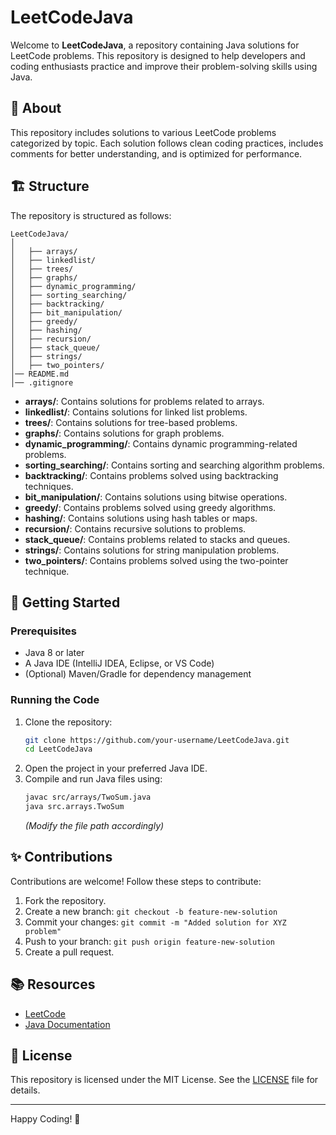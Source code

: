 # LeetCodeJava

Welcome to **LeetCodeJava**, a repository containing Java solutions for LeetCode problems. This repository is designed to help developers and coding enthusiasts practice and improve their problem-solving skills using Java.

## 📌 About

This repository includes solutions to various LeetCode problems categorized by topic. Each solution follows clean coding practices, includes comments for better understanding, and is optimized for performance.

## 🏗 Structure

The repository is structured as follows:

```
LeetCodeJava/
│
│   ├── arrays/
│   ├── linkedlist/
│   ├── trees/
│   ├── graphs/
│   ├── dynamic_programming/
│   ├── sorting_searching/
│   ├── backtracking/
│   ├── bit_manipulation/
│   ├── greedy/
│   ├── hashing/
│   ├── recursion/
│   ├── stack_queue/
│   ├── strings/
│   ├── two_pointers/
│── README.md
│── .gitignore
```

- **arrays/**: Contains solutions for problems related to arrays.
- **linkedlist/**: Contains solutions for linked list problems.
- **trees/**: Contains solutions for tree-based problems.
- **graphs/**: Contains solutions for graph problems.
- **dynamic\_programming/**: Contains dynamic programming-related problems.
- **sorting\_searching/**: Contains sorting and searching algorithm problems.
- **backtracking/**: Contains problems solved using backtracking techniques.
- **bit\_manipulation/**: Contains solutions using bitwise operations.
- **greedy/**: Contains problems solved using greedy algorithms.
- **hashing/**: Contains solutions using hash tables or maps.
- **recursion/**: Contains recursive solutions to problems.
- **stack\_queue/**: Contains problems related to stacks and queues.
- **strings/**: Contains solutions for string manipulation problems.
- **two\_pointers/**: Contains problems solved using the two-pointer technique.

## 🚀 Getting Started

### Prerequisites

- Java 8 or later
- A Java IDE (IntelliJ IDEA, Eclipse, or VS Code)
- (Optional) Maven/Gradle for dependency management

### Running the Code

1. Clone the repository:
   ```bash
   git clone https://github.com/your-username/LeetCodeJava.git
   cd LeetCodeJava
   ```
2. Open the project in your preferred Java IDE.
3. Compile and run Java files using:
   ```bash
   javac src/arrays/TwoSum.java
   java src.arrays.TwoSum
   ```
   *(Modify the file path accordingly)*

## ✨ Contributions

Contributions are welcome! Follow these steps to contribute:

1. Fork the repository.
2. Create a new branch: `git checkout -b feature-new-solution`
3. Commit your changes: `git commit -m "Added solution for XYZ problem"`
4. Push to your branch: `git push origin feature-new-solution`
5. Create a pull request.

## 📚 Resources

- [LeetCode](https://leetcode.com/)
- [Java Documentation](https://docs.oracle.com/en/java/)

## 📜 License

This repository is licensed under the MIT License. See the [LICENSE](LICENSE) file for details.

---

Happy Coding! 🚀

